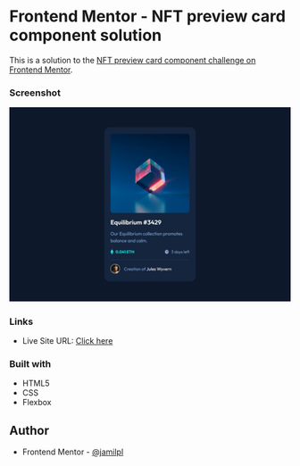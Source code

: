 # Frontend Mentor - NFT preview card component solution

This is a solution to the [NFT preview card component challenge on Frontend Mentor](https://www.frontendmentor.io/challenges/nft-preview-card-component-SbdUL_w0U).

### Screenshot

![](./design/final-solution.jpg)

### Links

- Live Site URL: [Click here](https://jamilpl.github.io/nft-preview-card/)

### Built with

- HTML5
- CSS
- Flexbox

## Author

- Frontend Mentor - [@jamilpl](https://www.frontendmentor.io/profile/jamilpl)
